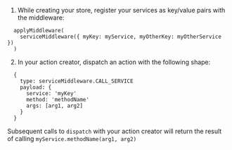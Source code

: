 1. While creating your store, register your services as key/value pairs
   with the middleware:

```
  applyMiddleware(
    serviceMiddleware({ myKey: myService, myOtherKey: myOtherService })
  )
```

2. In your action creator, dispatch an action with the following shape:

```
  {
    type: serviceMiddleware.CALL_SERVICE
    payload: {
      service: 'myKey'
      method: 'methodName'
      args: [arg1, arg2]
    }
  }
```

Subsequent calls to `dispatch` with your action creator will return the
result of calling `myService.methodName(arg1, arg2)`
